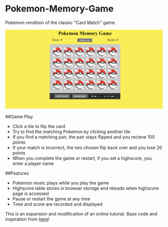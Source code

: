 # Pokemon-Memory-Game
Pokemon rendition of the classic "Card Match" game.

![ScreenShot](https://github.com/tristanzickovich/Pokemon-Memory-Game/blob/master/memorygame.gif) 

##Game Play
*  Click a tile to flip the card
*  Try to find the matching Pokemon by clicking another tile
*  If you find a matching pair, the pair stays flipped and you recieve 100 points
*  If your match is incorrect, the two chosen flip back over and you lose 20 points
*  When you complete the game or restart, if you set a highscore, you enter a player name

##Features
*  Pokemon music plays while you play the game
*  Highscore table stores in browser storage and reloads when highscore page is accessed
*  Pause or restart the game at any time
*  Time and score are recorded and displayed

This is an expansion and modification of an online tutorial.
Base code and inspiration from [here](https://www.developphp.com/video/JavaScript/Memory-Game-Programming-Tutorial "Memory Game")!

